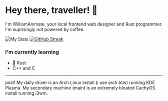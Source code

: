 # Hey there, traveller! 👋

I'm WilliamAnimate, your local frontend web designer and Rust programmer. I'm suprisingly *not* powered by coffee.

<!-- ![Top Languages](https://github-readme-stats.vercel.app/api/top-langs/?username=WilliamAnimate&show_icons=true&theme=dark&layout=compact&custom_title=Most%20used%20languages) -->
![My Stats](https://github-readme-stats.vercel.app/api?username=WilliamAnimate&count_private=true&theme=dark&show_icons=true&custom_title=My%20stats)
[![GitHub Streak](https://streak-stats.demolab.com?user=williamanimate&theme=github-dark-blue)](https://git.io/streak-stats)

### I'm currently learning

- 🦀 Rust
- C++ and C

---

psst! My daily driver is an Arch Linux install (i use arch btw) running KDE Plasma. My secondary machine (main) is an extremely bloated CachyOS install running i3wm.
